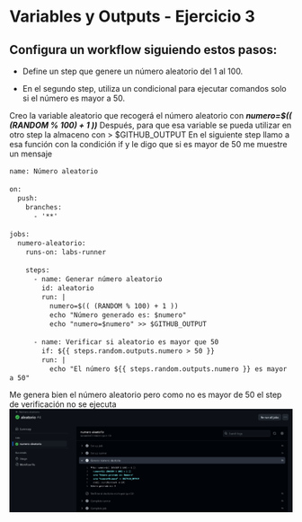 # Variables y Outputs - Ejercicio 3

## Configura un workflow siguiendo estos pasos:

- Define un step que genere un número aleatorio del 1 al 100.

- En el segundo step, utiliza un condicional para ejecutar comandos solo si el número es mayor a 50.

Creo la variable aleatorio que recogerá el número aleatorio con ***numero=$(( (RANDOM % 100) + 1 ))***
Después, para que esa variable se pueda utilizar en otro step la almaceno con > $GITHUB_OUTPUT
En el siguiente step llamo a esa función con la condición if y le digo que si es mayor de 50 me muestre un mensaje


```
name: Número aleatorio

on:
  push:
    branches:
      - '**'

jobs:
  numero-aleatorio:
    runs-on: labs-runner

    steps:
      - name: Generar número aleatorio
        id: aleatorio
        run: |
          numero=$(( (RANDOM % 100) + 1 ))
          echo "Número generado es: $numero"
          echo "numero=$numero" >> $GITHUB_OUTPUT
      
      - name: Verificar si aleatorio es mayor que 50
        if: ${{ steps.random.outputs.numero > 50 }}
        run: |
          echo "El número ${{ steps.random.outputs.numero }} es mayor a 50"
```

Me genera bien el número aleatorio pero como no es mayor de 50 el step de verificación no se ejecuta
![alt text](../../auxiliar/variables3.png)